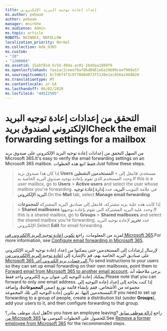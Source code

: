 ```yaml
---
title: إعداد إعادة توجيه البريد الإلكتروني
ms.author: pebaum
author: pebaum
manager: mnirkhe
ms.audience: Admin
ms.topic: article
ROBOTS: NOINDEX, NOFOLLOW
localization_priority: Normal
ms.collection: Adm_O365
ms.custom:
- "20"
- "1200004"
ms.assetid: 15abf81d-5c5d-49da-ac81-1b4daa1809f6
ms.openlocfilehash: faa1ac2ceeef9af86d8961e6a19b09ceef968a57
ms.sourcegitcommit: bc7d6f4f3c9f7060d073f5130e1ec856e248d020
ms.translationtype: MT
ms.contentlocale: ar-SA
ms.lasthandoff: 06/02/2020
ms.locfileid: "44512505"
---
```

# <a name="check-the-email-forwarding-settings-for-a-mailbox"></a><span data-ttu-id="25e7e-102">التحقق من إعدادات إعادة توجيه البريد الإلكتروني لصندوق بريد</span><span class="sxs-lookup"><span data-stu-id="25e7e-102">Check the email forwarding settings for a mailbox</span></span>

<span data-ttu-id="25e7e-103">من السهل التحقق من إعدادات إعادة توجيه البريد الإلكتروني على صندوق بريد Microsoft 365.</span><span class="sxs-lookup"><span data-stu-id="25e7e-103">It's easy to verify the email forwarding settings on an Microsoft 365 mailbox.</span></span> <span data-ttu-id="25e7e-104">فقط اتبع هذه الخطوات.</span><span class="sxs-lookup"><span data-stu-id="25e7e-104">Just follow these steps.</span></span>
  
> <span data-ttu-id="25e7e-105">إذا كان هذا صندوق بريد **Users** مستخدم، فانتقل إلى \> **المستخدمين النشطين** وحدد المستخدم الذي تقوم بإعادة توجيه صندوق البريد الخاصة به.</span><span class="sxs-lookup"><span data-stu-id="25e7e-105">If this is a user mailbox, go to **Users** \> **Active users** and select the user whose mailbox you're forwarding.</span></span> <span data-ttu-id="25e7e-106">في علامة التبويب **البريد،** حدد **إدارة إعادة توجيه البريد الإلكتروني**.</span><span class="sxs-lookup"><span data-stu-id="25e7e-106">On the **Mail** tab, select **Manage email forwarding**.</span></span>

> <span data-ttu-id="25e7e-107">إذا كانت هذه علبة بريد مشتركة، فانتقل إلى صناديق البريد المشتركة **للمجموعات** \> **Shared mailboxes** وحدد علبة البريد المشتركة التي تقوم بإعادة توجيهها.</span><span class="sxs-lookup"><span data-stu-id="25e7e-107">If this is a shared mailbox, go to **Groups** \> **Shared mailboxes** and select the shared mailbox you're forwarding.</span></span> <span data-ttu-id="25e7e-108">حدد **تحرير** لإعادة توجيه البريد الإلكتروني.</span><span class="sxs-lookup"><span data-stu-id="25e7e-108">Select **Edit** for email forwarding.</span></span>

<span data-ttu-id="25e7e-109">لمزيد من المعلومات، راجع [تكوين إعادة توجيه البريد الإلكتروني في Microsoft 365](https://docs.microsoft.com/microsoft-365/admin/email/configure-email-forwarding).</span><span class="sxs-lookup"><span data-stu-id="25e7e-109">For more information, see [Configure email forwarding in Microsoft 365](https://docs.microsoft.com/microsoft-365/admin/email/configure-email-forwarding).</span></span>
  
<span data-ttu-id="25e7e-110">لإرسال إرشادات إلى المستخدمين حتى يتمكنوا من إعداد إعادة توجيه البريد الإلكتروني على صناديق البريد الخاصة بهم، قم بالإشارة إلى [إعادة توجيه البريد الإلكتروني من Microsoft 365 إلى حساب بريد إلكتروني آخر.](https://support.office.com/article/Forward-email-from-Office-365-to-another-email-account-1ed4ee1e-74f8-4f53-a174-86b748ff6a0e)</span><span class="sxs-lookup"><span data-stu-id="25e7e-110">To send instructions to your users so they can set up email forwarding on their own mailboxes, point them to [Forward email from Microsoft 365 to another email account](https://support.office.com/article/Forward-email-from-Office-365-to-another-email-account-1ed4ee1e-74f8-4f53-a174-86b748ff6a0e).</span></span> <span data-ttu-id="25e7e-111">يرجى ملاحظة أنه يمكنك إعادة التوجيه إلى عنوان بريد إلكتروني واحد فقط.</span><span class="sxs-lookup"><span data-stu-id="25e7e-111">Please note that you can forward to only one email address.</span></span> <span data-ttu-id="25e7e-112">إذا كنت بحاجة إلى إعداد إعادة التوجيه إلى مجموعة من الأشخاص، فقم بإنشاء قائمة توزيع (ضمن **المجموعات)،** وإضافة المستخدمين إليها، ثم تكوين إعادة التوجيه إلى تلك المجموعة.</span><span class="sxs-lookup"><span data-stu-id="25e7e-112">If you need to set up forwarding to a group of people, create a distribution list (under **Groups**), add your users to it, and then configure forwarding to that group.</span></span>
  
<span data-ttu-id="25e7e-113">هل لديك موظف يغادر؟</span><span class="sxs-lookup"><span data-stu-id="25e7e-113">Do you have an employee leaving?</span></span> <span data-ttu-id="25e7e-114">راجع [إزالة موظف سابق من Microsoft 365](https://docs.microsoft.com/microsoft-365/admin/add-users/remove-former-employee) للحصول على الخطوات الموصى بها.</span><span class="sxs-lookup"><span data-stu-id="25e7e-114">See [Remove a former employee from Microsoft 365](https://docs.microsoft.com/microsoft-365/admin/add-users/remove-former-employee) for the recommended steps.</span></span>
